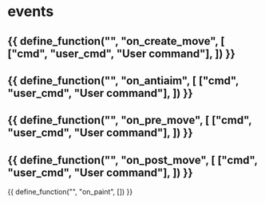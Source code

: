 # events

{{ define_function("", "on_create_move", [
    ["cmd", "user_cmd", "User command"],
]) }}
---
{{ define_function("", "on_antiaim", [
    ["cmd", "user_cmd", "User command"],
]) }}
---
{{ define_function("", "on_pre_move", [
    ["cmd", "user_cmd", "User command"],
]) }}
---
{{ define_function("", "on_post_move", [
    ["cmd", "user_cmd", "User command"],
]) }}
---
{{ define_function("", "on_paint", []) }}